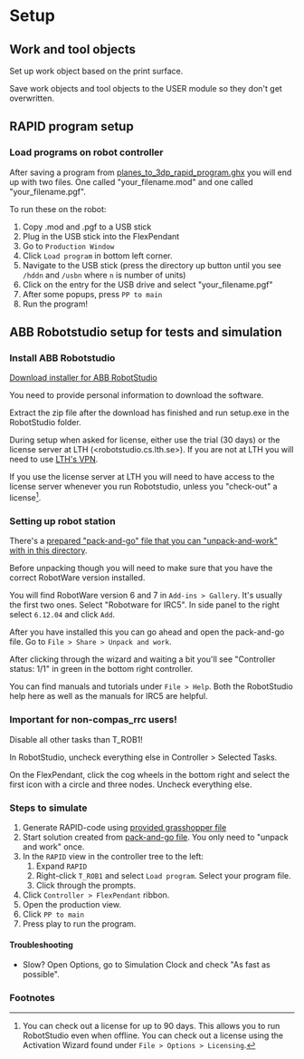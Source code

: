# Setup

## Work and tool objects

Set up work object based on the print surface.

Save work objects and tool objects to the USER module so they don't get overwritten.

## RAPID program setup

### Load programs on robot controller

After saving a program from [planes_to_3dp_rapid_program.ghx](./planes_to_3dp_rapid_program.ghx) you will end up with two files. One called "your_filename.mod" and one called "your_filename.pgf".

To run these on the robot:

1. Copy .mod and .pgf to a USB stick
1. Plug in the USB stick into the FlexPendant
1. Go to `Production Window`
1. Click `Load program` in bottom left corner.
1. Navigate to the USB stick (press the directory up button until you see `/hddn` and `/usbn` where `n` is number of units)
1. Click on the entry for the USB drive and select "your_filename.pgf"
1. After some popups, press `PP to main`
1. Run the program!

## ABB Robotstudio setup for tests and simulation

### Install ABB Robotstudio

[Download installer for ABB RobotStudio](https://new.abb.com/products/robotics/robotstudio)

You need to provide personal information to download the software.

Extract the zip file after the download has finished and run setup.exe in the
RobotStudio folder.

During setup when asked for license, either use the trial (30 days) or the
license server at LTH (<robotstudio.cs.lth.se>). If you are not at LTH you will
need to use [LTH's
VPN](https://luservicedesk.service-now.com/support_en?id=kb_article_en&sys_id=3fcba671db7c6c506452cd4d0b96198c).

If you use the license server at LTH you will need to have access to the license
server whenever you run Robotstudio, unless you "check-out" a license[^footnote-robotstudio-check-out].

### Setting up robot station

There's a [prepared "pack-and-go" file that you can "unpack-and-work" with in
this directory](`V_LTH2400_RW612_compas_rrc.rspag`).

Before unpacking though you will need to make sure that you have the correct
RobotWare version installed.

You will find RobotWare version 6 and 7 in `Add-ins > Gallery`. It's usually the
first two ones. Select "Robotware for IRC5". In side panel to the right select
`6.12.04` and click `Add`.

After you have installed this you can go ahead and open the pack-and-go file. Go
to `File > Share > Unpack and work`.

After clicking through the wizard and waiting a bit you'll see "Controller
status: 1/1" in green in the bottom right controller.

You can find manuals and tutorials under `File > Help`. Both the RobotStudio
help here as well as the manuals for IRC5 are helpful.

### Important for non-compas_rrc users!

Disable all other tasks than T_ROB1!

In RobotStudio, uncheck everything else in Controller > Selected Tasks.

On the FlexPendant, click the cog wheels in the bottom right and select the first icon with a circle and three nodes. Uncheck everything else.

### Steps to simulate

1. Generate RAPID-code using [provided grasshopper file](../grasshopper/planes_to_3dp_rapid_program.ghx)
1. Start solution created from [pack-and-go file](./V_LTH2400_RW612_compas_rrc.rspag). You only need to "unpack and work" once.
1. In the `RAPID` view in the controller tree to the left:
    1. Expand `RAPID`
    1. Right-click `T_ROB1` and select `Load program`. Select your program file.
    1. Click through the prompts.
1. Click `Controller > FlexPendant` ribbon.
1. Open the production view.
1. Click `PP to main`
1. Press play to run the program.

#### Troubleshooting

* Slow? Open Options, go to Simulation Clock and check "As fast as possible".

### Footnotes

[^footnote-robotstudio-check-out]:
    You can check out a license for up to 90
    days. This allows you to run RobotStudio even when offline. You can check
    out a license using the Activation Wizard found under `File > Options > Licensing`.
